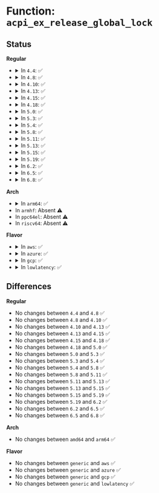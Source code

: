 # Function: <code>acpi_ex_release_global_lock</code>

## Status
<b>Regular</b>
<ul>
<li>
<details>
<summary>In <code>4.4</code>: ✅</summary>

```c
void acpi_ex_release_global_lock(u32 field_flags);
```

**Collision:** Unique Global

**Inline:** No

**Transformation:** False

**Instances:**

```
In drivers/acpi/acpica/exutils.c (ffffffff81499f9a)
Location: drivers/acpi/acpica/exutils.c:233
Inline: False
Direct callers:
  - drivers/acpi/acpica/exfield.c:acpi_ex_read_data_from_field
  - drivers/acpi/acpica/exfield.c:acpi_ex_write_data_to_field
  - drivers/acpi/acpica/exfield.c:acpi_ex_write_data_to_field
```
**Symbols:**

```
ffffffff81499f9a-ffffffff81499fd5: acpi_ex_release_global_lock (STB_GLOBAL)
```
</details>
</li>
<li>
<details>
<summary>In <code>4.8</code>: ✅</summary>

```c
void acpi_ex_release_global_lock(u32 field_flags);
```

**Collision:** Unique Global

**Inline:** No

**Transformation:** False

**Instances:**

```
In drivers/acpi/acpica/exutils.c (ffffffff814e8ea3)
Location: drivers/acpi/acpica/exutils.c:233
Inline: False
Direct callers:
  - drivers/acpi/acpica/exfield.c:acpi_ex_write_data_to_field
  - drivers/acpi/acpica/exfield.c:acpi_ex_write_data_to_field
  - drivers/acpi/acpica/exfield.c:acpi_ex_read_data_from_field
```
**Symbols:**

```
ffffffff814e8ea3-ffffffff814e8ede: acpi_ex_release_global_lock (STB_GLOBAL)
```
</details>
</li>
<li>
<details>
<summary>In <code>4.10</code>: ✅</summary>

```c
void acpi_ex_release_global_lock(u32 field_flags);
```

**Collision:** Unique Global

**Inline:** No

**Transformation:** False

**Instances:**

```
In drivers/acpi/acpica/exutils.c (ffffffff8150b6f2)
Location: drivers/acpi/acpica/exutils.c:241
Inline: False
Direct callers:
  - drivers/acpi/acpica/exfield.c:acpi_ex_write_data_to_field
  - drivers/acpi/acpica/exfield.c:acpi_ex_write_data_to_field
  - drivers/acpi/acpica/exfield.c:acpi_ex_read_data_from_field
```
**Symbols:**

```
ffffffff8150b6f2-ffffffff8150b72d: acpi_ex_release_global_lock (STB_GLOBAL)
```
</details>
</li>
<li>
<details>
<summary>In <code>4.13</code>: ✅</summary>

```c
void acpi_ex_release_global_lock(u32 field_flags);
```

**Collision:** Unique Global

**Inline:** No

**Transformation:** False

**Instances:**

```
In drivers/acpi/acpica/exutils.c (ffffffff8151bd23)
Location: drivers/acpi/acpica/exutils.c:241
Inline: False
Direct callers:
  - drivers/acpi/acpica/exfield.c:acpi_ex_write_data_to_field
  - drivers/acpi/acpica/exfield.c:acpi_ex_write_data_to_field
  - drivers/acpi/acpica/exfield.c:acpi_ex_read_data_from_field
```
**Symbols:**

```
ffffffff8151bd23-ffffffff8151bd5f: acpi_ex_release_global_lock (STB_GLOBAL)
```
</details>
</li>
<li>
<details>
<summary>In <code>4.15</code>: ✅</summary>

```c
void acpi_ex_release_global_lock(u32 field_flags);
```

**Collision:** Unique Global

**Inline:** No

**Transformation:** False

**Instances:**

```
In drivers/acpi/acpica/exutils.c (ffffffff8156bc53)
Location: drivers/acpi/acpica/exutils.c:241
Inline: False
Direct callers:
  - drivers/acpi/acpica/exfield.c:acpi_ex_write_data_to_field
  - drivers/acpi/acpica/exfield.c:acpi_ex_write_data_to_field
  - drivers/acpi/acpica/exfield.c:acpi_ex_write_data_to_field
  - drivers/acpi/acpica/exfield.c:acpi_ex_read_data_from_field
  - drivers/acpi/acpica/exfield.c:acpi_ex_read_data_from_field
```
**Symbols:**

```
ffffffff8156bc53-ffffffff8156bce5: acpi_ex_release_global_lock (STB_GLOBAL)
```
</details>
</li>
<li>
<details>
<summary>In <code>4.18</code>: ✅</summary>

```c
void acpi_ex_release_global_lock(u32 field_flags);
```

**Collision:** Unique Global

**Inline:** No

**Transformation:** False

**Instances:**

```
In drivers/acpi/acpica/exutils.c (ffffffff815a28ab)
Location: drivers/acpi/acpica/exutils.c:207
Inline: False
Direct callers:
  - drivers/acpi/acpica/exfield.c:acpi_ex_write_data_to_field
  - drivers/acpi/acpica/exfield.c:acpi_ex_write_data_to_field
  - drivers/acpi/acpica/exfield.c:acpi_ex_write_data_to_field
  - drivers/acpi/acpica/exfield.c:acpi_ex_read_data_from_field
  - drivers/acpi/acpica/exfield.c:acpi_ex_read_data_from_field
```
**Symbols:**

```
ffffffff815a28ab-ffffffff815a293d: acpi_ex_release_global_lock (STB_GLOBAL)
```
</details>
</li>
<li>
<details>
<summary>In <code>5.0</code>: ✅</summary>

```c
void acpi_ex_release_global_lock(u32 field_flags);
```

**Collision:** Unique Global

**Inline:** No

**Transformation:** False

**Instances:**

```
In drivers/acpi/acpica/exutils.c (ffffffff815bb56e)
Location: drivers/acpi/acpica/exutils.c:206
Inline: False
Direct callers:
  - drivers/acpi/acpica/exfield.c:acpi_ex_write_data_to_field
  - drivers/acpi/acpica/exfield.c:acpi_ex_read_data_from_field
  - drivers/acpi/acpica/exserial.c:acpi_ex_write_serial_bus
  - drivers/acpi/acpica/exserial.c:acpi_ex_read_serial_bus
  - drivers/acpi/acpica/exserial.c:acpi_ex_write_gpio
  - drivers/acpi/acpica/exserial.c:acpi_ex_read_gpio
```
**Symbols:**

```
ffffffff815bb56e-ffffffff815bb600: acpi_ex_release_global_lock (STB_GLOBAL)
```
</details>
</li>
<li>
<details>
<summary>In <code>5.3</code>: ✅</summary>

```c
void acpi_ex_release_global_lock(u32 field_flags);
```

**Collision:** Unique Global

**Inline:** No

**Transformation:** False

**Instances:**

```
In drivers/acpi/acpica/exutils.c (ffffffff815ed14f)
Location: drivers/acpi/acpica/exutils.c:206
Inline: False
Direct callers:
  - drivers/acpi/acpica/exfield.c:acpi_ex_write_data_to_field
  - drivers/acpi/acpica/exfield.c:acpi_ex_read_data_from_field
  - drivers/acpi/acpica/exserial.c:acpi_ex_write_serial_bus
  - drivers/acpi/acpica/exserial.c:acpi_ex_read_serial_bus
  - drivers/acpi/acpica/exserial.c:acpi_ex_write_gpio
  - drivers/acpi/acpica/exserial.c:acpi_ex_read_gpio
```
**Symbols:**

```
ffffffff815ed14f-ffffffff815ed1e1: acpi_ex_release_global_lock (STB_GLOBAL)
```
</details>
</li>
<li>
<details>
<summary>In <code>5.4</code>: ✅</summary>

```c
void acpi_ex_release_global_lock(u32 field_flags);
```

**Collision:** Unique Global

**Inline:** No

**Transformation:** False

**Instances:**

```
In drivers/acpi/acpica/exutils.c (ffffffff8160e4e4)
Location: drivers/acpi/acpica/exutils.c:206
Inline: False
Direct callers:
  - drivers/acpi/acpica/exfield.c:acpi_ex_write_data_to_field
  - drivers/acpi/acpica/exfield.c:acpi_ex_read_data_from_field
  - drivers/acpi/acpica/exserial.c:acpi_ex_write_serial_bus
  - drivers/acpi/acpica/exserial.c:acpi_ex_read_serial_bus
  - drivers/acpi/acpica/exserial.c:acpi_ex_write_gpio
  - drivers/acpi/acpica/exserial.c:acpi_ex_read_gpio
```
**Symbols:**

```
ffffffff8160e4e4-ffffffff8160e576: acpi_ex_release_global_lock (STB_GLOBAL)
```
</details>
</li>
<li>
<details>
<summary>In <code>5.8</code>: ✅</summary>

```c
void acpi_ex_release_global_lock(u32 field_flags);
```

**Collision:** Unique Global

**Inline:** No

**Transformation:** False

**Instances:**

```
In drivers/acpi/acpica/exutils.c (ffffffff816ba842)
Location: drivers/acpi/acpica/exutils.c:206
Inline: False
Direct callers:
  - drivers/acpi/acpica/exfield.c:acpi_ex_write_data_to_field
  - drivers/acpi/acpica/exfield.c:acpi_ex_read_data_from_field
  - drivers/acpi/acpica/exserial.c:acpi_ex_write_serial_bus
  - drivers/acpi/acpica/exserial.c:acpi_ex_read_serial_bus
  - drivers/acpi/acpica/exserial.c:acpi_ex_write_gpio
  - drivers/acpi/acpica/exserial.c:acpi_ex_read_gpio
```
**Symbols:**

```
ffffffff816ba842-ffffffff816ba8d4: acpi_ex_release_global_lock (STB_GLOBAL)
```
</details>
</li>
<li>
<details>
<summary>In <code>5.11</code>: ✅</summary>

```c
void acpi_ex_release_global_lock(u32 field_flags);
```

**Collision:** Unique Global

**Inline:** No

**Transformation:** False

**Instances:**

```
In drivers/acpi/acpica/exutils.c (ffffffff816d823a)
Location: drivers/acpi/acpica/exutils.c:206
Inline: False
Direct callers:
  - drivers/acpi/acpica/exfield.c:acpi_ex_write_data_to_field
  - drivers/acpi/acpica/exfield.c:acpi_ex_read_data_from_field
  - drivers/acpi/acpica/exserial.c:acpi_ex_write_serial_bus
  - drivers/acpi/acpica/exserial.c:acpi_ex_read_serial_bus
  - drivers/acpi/acpica/exserial.c:acpi_ex_write_gpio
  - drivers/acpi/acpica/exserial.c:acpi_ex_read_gpio
```
**Symbols:**

```
ffffffff816d823a-ffffffff816d82cc: acpi_ex_release_global_lock (STB_GLOBAL)
```
</details>
</li>
<li>
<details>
<summary>In <code>5.13</code>: ✅</summary>

```c
void acpi_ex_release_global_lock(u32 field_flags);
```

**Collision:** Unique Global

**Inline:** No

**Transformation:** False

**Instances:**

```
In drivers/acpi/acpica/exutils.c (ffffffff816ba1cc)
Location: drivers/acpi/acpica/exutils.c:206
Inline: False
Direct callers:
  - drivers/acpi/acpica/exfield.c:acpi_ex_write_data_to_field
  - drivers/acpi/acpica/exfield.c:acpi_ex_read_data_from_field
  - drivers/acpi/acpica/exserial.c:acpi_ex_write_serial_bus
  - drivers/acpi/acpica/exserial.c:acpi_ex_read_serial_bus
  - drivers/acpi/acpica/exserial.c:acpi_ex_write_gpio
  - drivers/acpi/acpica/exserial.c:acpi_ex_read_gpio
```
**Symbols:**

```
ffffffff816ba1cc-ffffffff816ba25e: acpi_ex_release_global_lock (STB_GLOBAL)
```
</details>
</li>
<li>
<details>
<summary>In <code>5.15</code>: ✅</summary>

```c
void acpi_ex_release_global_lock(u32 field_flags);
```

**Collision:** Unique Global

**Inline:** No

**Transformation:** False

**Instances:**

```
In drivers/acpi/acpica/exutils.c (ffffffff8173121c)
Location: drivers/acpi/acpica/exutils.c:206
Inline: False
Direct callers:
  - drivers/acpi/acpica/exfield.c:acpi_ex_write_data_to_field
  - drivers/acpi/acpica/exfield.c:acpi_ex_read_data_from_field
  - drivers/acpi/acpica/exserial.c:acpi_ex_write_serial_bus
  - drivers/acpi/acpica/exserial.c:acpi_ex_read_serial_bus
  - drivers/acpi/acpica/exserial.c:acpi_ex_write_gpio
  - drivers/acpi/acpica/exserial.c:acpi_ex_read_gpio
```
**Symbols:**

```
ffffffff8173121c-ffffffff817312ae: acpi_ex_release_global_lock (STB_GLOBAL)
```
</details>
</li>
<li>
<details>
<summary>In <code>5.19</code>: ✅</summary>

```c
void acpi_ex_release_global_lock(u32 field_flags);
```

**Collision:** Unique Global

**Inline:** No

**Transformation:** False

**Instances:**

```
In drivers/acpi/acpica/exutils.c (ffffffff81861e75)
Location: drivers/acpi/acpica/exutils.c:206
Inline: False
Direct callers:
  - drivers/acpi/acpica/exfield.c:acpi_ex_write_data_to_field
  - drivers/acpi/acpica/exfield.c:acpi_ex_read_data_from_field
  - drivers/acpi/acpica/exserial.c:acpi_ex_write_serial_bus
  - drivers/acpi/acpica/exserial.c:acpi_ex_read_serial_bus
  - drivers/acpi/acpica/exserial.c:acpi_ex_write_gpio
  - drivers/acpi/acpica/exserial.c:acpi_ex_read_gpio
```
**Symbols:**

```
ffffffff81861e75-ffffffff81861f15: acpi_ex_release_global_lock (STB_GLOBAL)
```
</details>
</li>
<li>
<details>
<summary>In <code>6.2</code>: ✅</summary>

```c
void acpi_ex_release_global_lock(u32 field_flags);
```

**Collision:** Unique Global

**Inline:** No

**Transformation:** False

**Instances:**

```
In drivers/acpi/acpica/exutils.c (ffffffff8199f2a0)
Location: drivers/acpi/acpica/exutils.c:206
Inline: False
Direct callers:
  - drivers/acpi/acpica/exfield.c:acpi_ex_write_data_to_field
  - drivers/acpi/acpica/exfield.c:acpi_ex_read_data_from_field
  - drivers/acpi/acpica/exserial.c:acpi_ex_write_serial_bus
  - drivers/acpi/acpica/exserial.c:acpi_ex_read_serial_bus
  - drivers/acpi/acpica/exserial.c:acpi_ex_write_gpio
  - drivers/acpi/acpica/exserial.c:acpi_ex_read_gpio
```
**Symbols:**

```
ffffffff8199f2a0-ffffffff8199f35c: acpi_ex_release_global_lock (STB_GLOBAL)
```
</details>
</li>
<li>
<details>
<summary>In <code>6.5</code>: ✅</summary>

```c
void acpi_ex_release_global_lock(u32 field_flags);
```

**Collision:** Unique Global

**Inline:** No

**Transformation:** False

**Instances:**

```
In drivers/acpi/acpica/exutils.c (ffffffff819e5f70)
Location: drivers/acpi/acpica/exutils.c:206
Inline: False
Direct callers:
  - drivers/acpi/acpica/exfield.c:acpi_ex_write_data_to_field
  - drivers/acpi/acpica/exfield.c:acpi_ex_read_data_from_field
  - drivers/acpi/acpica/exserial.c:acpi_ex_write_serial_bus
  - drivers/acpi/acpica/exserial.c:acpi_ex_read_serial_bus
  - drivers/acpi/acpica/exserial.c:acpi_ex_write_gpio
  - drivers/acpi/acpica/exserial.c:acpi_ex_read_gpio
```
**Symbols:**

```
ffffffff819e5f70-ffffffff819e602c: acpi_ex_release_global_lock (STB_GLOBAL)
```
</details>
</li>
<li>
<details>
<summary>In <code>6.8</code>: ✅</summary>

```c
void acpi_ex_release_global_lock(u32 field_flags);
```

**Collision:** Unique Global

**Inline:** No

**Transformation:** False

**Instances:**

```
In drivers/acpi/acpica/exutils.c (ffffffff81a30cc0)
Location: drivers/acpi/acpica/exutils.c:206
Inline: False
Direct callers:
  - drivers/acpi/acpica/exfield.c:acpi_ex_write_data_to_field
  - drivers/acpi/acpica/exfield.c:acpi_ex_read_data_from_field
  - drivers/acpi/acpica/exserial.c:acpi_ex_write_serial_bus
  - drivers/acpi/acpica/exserial.c:acpi_ex_read_serial_bus
  - drivers/acpi/acpica/exserial.c:acpi_ex_write_gpio
  - drivers/acpi/acpica/exserial.c:acpi_ex_read_gpio
```
**Symbols:**

```
ffffffff81a30cc0-ffffffff81a30d7c: acpi_ex_release_global_lock (STB_GLOBAL)
```
</details>
</li>
</ul>
<b>Arch</b>
<ul>
<li>
<details>
<summary>In <code>arm64</code>: ✅</summary>

```c
void acpi_ex_release_global_lock(u32 field_flags);
```

**Collision:** Unique Global

**Inline:** No

**Transformation:** False

**Instances:**

```
In drivers/acpi/acpica/exutils.c (ffff80001078a774)
Location: drivers/acpi/acpica/exutils.c:206
Inline: False
Direct callers:
  - drivers/acpi/acpica/exfield.c:acpi_ex_write_data_to_field
  - drivers/acpi/acpica/exfield.c:acpi_ex_read_data_from_field
  - drivers/acpi/acpica/exserial.c:acpi_ex_write_serial_bus
  - drivers/acpi/acpica/exserial.c:acpi_ex_read_serial_bus
  - drivers/acpi/acpica/exserial.c:acpi_ex_write_gpio
  - drivers/acpi/acpica/exserial.c:acpi_ex_read_gpio
```
**Symbols:**

```
ffff80001078a774-ffff80001078a7c8: acpi_ex_release_global_lock (STB_GLOBAL)
```
</details>
</li>
<li>
In <code>armhf</code>: Absent ⚠️
</li>
<li>
In <code>ppc64el</code>: Absent ⚠️
</li>
<li>
In <code>riscv64</code>: Absent ⚠️
</li>
</ul>
<b>Flavor</b>
<ul>
<li>
<details>
<summary>In <code>aws</code>: ✅</summary>

```c
void acpi_ex_release_global_lock(u32 field_flags);
```

**Collision:** Unique Global

**Inline:** No

**Transformation:** False

**Instances:**

```
In drivers/acpi/acpica/exutils.c (ffffffff815f00c3)
Location: drivers/acpi/acpica/exutils.c:206
Inline: False
Direct callers:
  - drivers/acpi/acpica/exfield.c:acpi_ex_write_data_to_field
  - drivers/acpi/acpica/exfield.c:acpi_ex_read_data_from_field
  - drivers/acpi/acpica/exserial.c:acpi_ex_write_serial_bus
  - drivers/acpi/acpica/exserial.c:acpi_ex_read_serial_bus
  - drivers/acpi/acpica/exserial.c:acpi_ex_write_gpio
  - drivers/acpi/acpica/exserial.c:acpi_ex_read_gpio
```
**Symbols:**

```
ffffffff815f00c3-ffffffff815f00ff: acpi_ex_release_global_lock (STB_GLOBAL)
```
</details>
</li>
<li>
<details>
<summary>In <code>azure</code>: ✅</summary>

```c
void acpi_ex_release_global_lock(u32 field_flags);
```

**Collision:** Unique Global

**Inline:** No

**Transformation:** False

**Instances:**

```
In drivers/acpi/acpica/exutils.c (ffffffff815db69a)
Location: drivers/acpi/acpica/exutils.c:206
Inline: False
Direct callers:
  - drivers/acpi/acpica/exfield.c:acpi_ex_write_data_to_field
  - drivers/acpi/acpica/exfield.c:acpi_ex_read_data_from_field
  - drivers/acpi/acpica/exserial.c:acpi_ex_write_serial_bus
  - drivers/acpi/acpica/exserial.c:acpi_ex_read_serial_bus
  - drivers/acpi/acpica/exserial.c:acpi_ex_write_gpio
  - drivers/acpi/acpica/exserial.c:acpi_ex_read_gpio
```
**Symbols:**

```
ffffffff815db69a-ffffffff815db6d6: acpi_ex_release_global_lock (STB_GLOBAL)
```
</details>
</li>
<li>
<details>
<summary>In <code>gcp</code>: ✅</summary>

```c
void acpi_ex_release_global_lock(u32 field_flags);
```

**Collision:** Unique Global

**Inline:** No

**Transformation:** False

**Instances:**

```
In drivers/acpi/acpica/exutils.c (ffffffff816027c4)
Location: drivers/acpi/acpica/exutils.c:206
Inline: False
Direct callers:
  - drivers/acpi/acpica/exfield.c:acpi_ex_write_data_to_field
  - drivers/acpi/acpica/exfield.c:acpi_ex_read_data_from_field
  - drivers/acpi/acpica/exserial.c:acpi_ex_write_serial_bus
  - drivers/acpi/acpica/exserial.c:acpi_ex_read_serial_bus
  - drivers/acpi/acpica/exserial.c:acpi_ex_write_gpio
  - drivers/acpi/acpica/exserial.c:acpi_ex_read_gpio
```
**Symbols:**

```
ffffffff816027c4-ffffffff81602856: acpi_ex_release_global_lock (STB_GLOBAL)
```
</details>
</li>
<li>
<details>
<summary>In <code>lowlatency</code>: ✅</summary>

```c
void acpi_ex_release_global_lock(u32 field_flags);
```

**Collision:** Unique Global

**Inline:** No

**Transformation:** False

**Instances:**

```
In drivers/acpi/acpica/exutils.c (ffffffff8161c674)
Location: drivers/acpi/acpica/exutils.c:206
Inline: False
Direct callers:
  - drivers/acpi/acpica/exfield.c:acpi_ex_write_data_to_field
  - drivers/acpi/acpica/exfield.c:acpi_ex_read_data_from_field
  - drivers/acpi/acpica/exserial.c:acpi_ex_write_serial_bus
  - drivers/acpi/acpica/exserial.c:acpi_ex_read_serial_bus
  - drivers/acpi/acpica/exserial.c:acpi_ex_write_gpio
  - drivers/acpi/acpica/exserial.c:acpi_ex_read_gpio
```
**Symbols:**

```
ffffffff8161c674-ffffffff8161c706: acpi_ex_release_global_lock (STB_GLOBAL)
```
</details>
</li>
</ul>

## Differences
<b>Regular</b>
<ul>
<li>
No changes between <code>4.4</code> and <code>4.8</code> ✅
</li>
<li>
No changes between <code>4.8</code> and <code>4.10</code> ✅
</li>
<li>
No changes between <code>4.10</code> and <code>4.13</code> ✅
</li>
<li>
No changes between <code>4.13</code> and <code>4.15</code> ✅
</li>
<li>
No changes between <code>4.15</code> and <code>4.18</code> ✅
</li>
<li>
No changes between <code>4.18</code> and <code>5.0</code> ✅
</li>
<li>
No changes between <code>5.0</code> and <code>5.3</code> ✅
</li>
<li>
No changes between <code>5.3</code> and <code>5.4</code> ✅
</li>
<li>
No changes between <code>5.4</code> and <code>5.8</code> ✅
</li>
<li>
No changes between <code>5.8</code> and <code>5.11</code> ✅
</li>
<li>
No changes between <code>5.11</code> and <code>5.13</code> ✅
</li>
<li>
No changes between <code>5.13</code> and <code>5.15</code> ✅
</li>
<li>
No changes between <code>5.15</code> and <code>5.19</code> ✅
</li>
<li>
No changes between <code>5.19</code> and <code>6.2</code> ✅
</li>
<li>
No changes between <code>6.2</code> and <code>6.5</code> ✅
</li>
<li>
No changes between <code>6.5</code> and <code>6.8</code> ✅
</li>
</ul>
<b>Arch</b>
<ul>
<li>
No changes between <code>amd64</code> and <code>arm64</code> ✅
</li>
</ul>
<b>Flavor</b>
<ul>
<li>
No changes between <code>generic</code> and <code>aws</code> ✅
</li>
<li>
No changes between <code>generic</code> and <code>azure</code> ✅
</li>
<li>
No changes between <code>generic</code> and <code>gcp</code> ✅
</li>
<li>
No changes between <code>generic</code> and <code>lowlatency</code> ✅
</li>
</ul>

